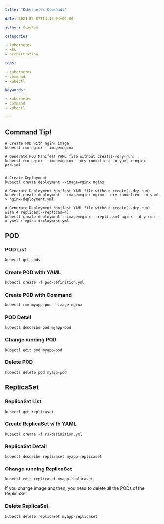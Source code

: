 ```yaml
---
title: "Kubernetes Commands"

date: 2021-05-07T14:15:04+09:00

author: CozyFex

categories:

- kubernetes
- k8s
- orchestration

tags:

- kubernetes
- command
- kubectl

keywords:

- kubernetes
- command
- kubectl

---
```


## Command Tip!

```shell
# Create POD with nginx image
kubectl run nginx --image=nginx

# Generate POD Manifest YAML file without create(--dry-run)
kubectl run nginx --image=nginx --dry-run=client -o yaml > nginx-pod.yml


# Create Deployment
kubectl create deployment --image=nginx nginx

# Generate Deployment Manifest YAML file without create(--dry-run)
kubectl create deployment --image=nginx nginx --dry-run=client -o yaml > nginx-deployment.yml

# Generate Deployment Manifest YAML file without create(--dry-run) with 4 replicas(--replicas=4)
kubectl create deployment --image=nginx --replicas=4 nginx --dry-run -o yaml > nginx-deployment.yml
```

## POD

### POD List

```shell
kubectl get pods
```

### Create POD with YAML

```shell
kubectl create -f pod-definition.yml
```

### Create POD with Command

```shell
kubectl run myapp-pod --image nginx
```

### POD Detail

```shell
kubectl describe pod myapp-pod
```

### Change running POD

```shell
kubectl edit pod myapp-pod
```

### Delete POD

```shell
kubectl delete pod myapp-pod
```

## ReplicaSet

### ReplicaSet List

```shell
kubectl get replicaset
```

### Create ReplicaSet with YAML

```shell
kubectl create -f rs-definition.yml
```

### ReplicaSet Detail

```shell
kubectl describe replicaset myapp-replicaset
```

### Change running ReplicaSet

```shell
kubectl edit replicaset myapp-replicaset
```

If you change image and then, you need to delete all the PODs of the ReplicaSet.

### Delete ReplicaSet

```shell
kubectl delete replicaset myapp-replicaset
```




